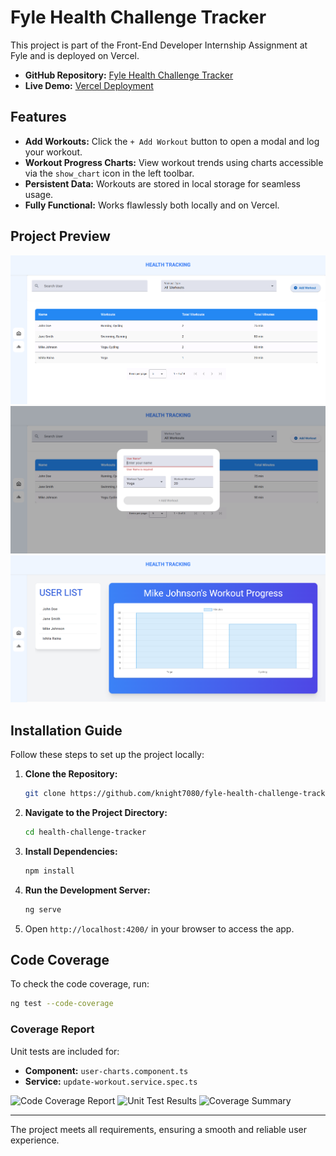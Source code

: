 # Fyle Health Challenge Tracker

This project is part of the Front-End Developer Internship Assignment at Fyle and is deployed on Vercel.

- **GitHub Repository:** [Fyle Health Challenge Tracker](https://github.com/ishitaraina1807/Health-challenge-tracker)
- **Live Demo:** [Vercel Deployment]()

## Features
- **Add Workouts:** Click the `+ Add Workout` button to open a modal and log your workout.
- **Workout Progress Charts:** View workout trends using charts accessible via the `show_chart` icon in the left toolbar.
- **Persistent Data:** Workouts are stored in local storage for seamless usage.
- **Fully Functional:** Works flawlessly both locally and on Vercel.

## Project Preview
![Workout Tracker](https://github.com/ishitaraina1807/Health-challenge-tracker/blob/main/Screenshot%202025-02-01%20153955.png)
![Add Workout Modal](https://github.com/ishitaraina1807/Health-challenge-tracker/blob/main/Screenshot%202025-02-01%20153942.png)
![Workout Progress Charts](https://github.com/ishitaraina1807/Health-challenge-tracker/blob/main/Screenshot%202025-02-01%20154013.png)

## Installation Guide
Follow these steps to set up the project locally:

1. **Clone the Repository:**
   ```bash
   git clone https://github.com/knight7080/fyle-health-challenge-tracker.git
   ```
2. **Navigate to the Project Directory:**
   ```bash
   cd health-challenge-tracker
   ```
3. **Install Dependencies:**
   ```bash
   npm install
   ```
4. **Run the Development Server:**
   ```bash
   ng serve
   ```
5. Open `http://localhost:4200/` in your browser to access the app.

## Code Coverage
To check the code coverage, run:
```bash
ng test --code-coverage
```

### Coverage Report
Unit tests are included for:
- **Component:** `user-charts.component.ts`
- **Service:** `update-workout.service.spec.ts`

![Code Coverage Report](https://github.com/user-attachments/assets/1073f2d9-4840-475b-8143-086023bac696)
![Unit Test Results](https://github.com/user-attachments/assets/10452dfc-6975-49c4-85a6-938ec55d4559)
![Coverage Summary](https://github.com/user-attachments/assets/a8ba3527-97e9-44fd-a828-94e03c731aa6)

---

The project meets all requirements, ensuring a smooth and reliable user experience.

